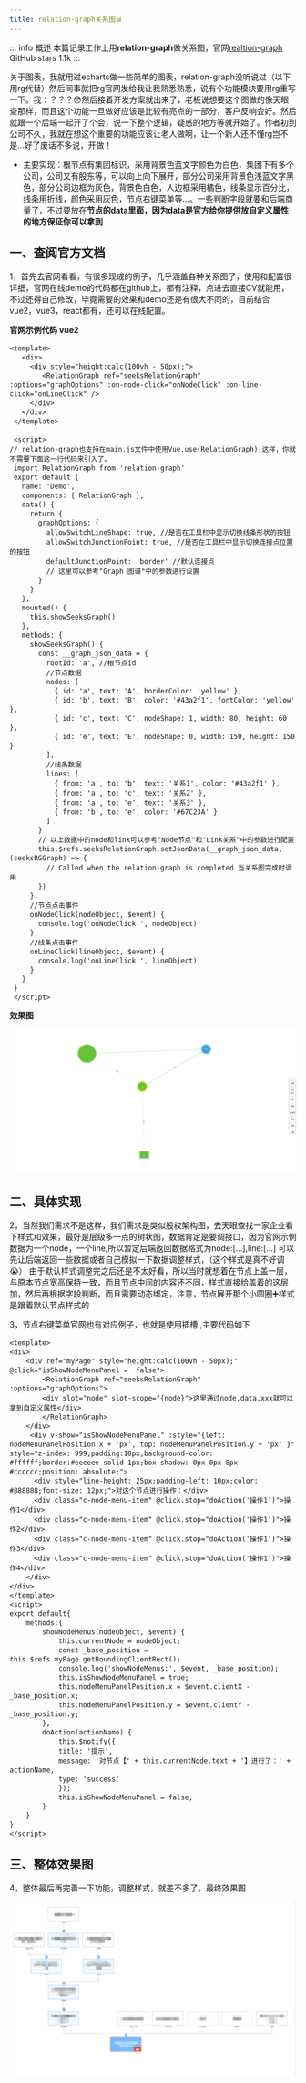 ```yaml
---
title: relation-graph关系图📊
---
```


::: info 概述
本篇记录工作上用**relation-graph**做关系图，官网[realtion-graph](http://relation-graph.com/) GitHub stars 1.1k
:::

关于图表，我就用过echarts做一些简单的图表，relation-graph没听说过（以下用rg代替）然后同事就把rg官网发给我让我熟悉熟悉，说有个功能模块要用rg重写一下。我：？？？😳然后接着开发方案就出来了，老板说想要这个图做的像天眼查那样，而且这个功能一旦做好应该是比较有亮点的一部分，客户反响会好。然后就跟一个后端一起开了个会，说一下整个逻辑，疑惑的地方等就开始了。作者初到公司不久，我就在想这个重要的功能应该让老人做啊，让一个新人还不懂rg岂不是...好了废话不多说，开做！

- 主要实现：根节点有集团标识，采用背景色蓝文字颜色为白色，集团下有多个公司，公司又有股东等，可以向上向下展开，部分公司采用背景色浅蓝文字黑色，部分公司边框为灰色，背景色白色，人边框采用橘色，线条显示百分比，线条用折线，颜色采用灰色，节点右键菜单等...。一些判断字段就要和后端商量了，不过要放在**节点的data里面，因为data是官方给你提供放自定义属性的地方保证你可以拿到**

## 一、查阅官方文档

1，首先去官网看看，有很多现成的例子，几乎涵盖各种关系图了，使用和配置很详细，官网在线demo的代码都在github上，都有注释，点进去直接CV就能用，不过还得自己修改，毕竟需要的效果和demo还是有很大不同的，目前结合vue2，vue3，react都有，还可以在线配置。

**官网示例代码 vue2**
```vue
<template>
   <div>
     <div style="height:calc(100vh - 50px);">
        <RelationGraph ref="seeksRelationGraph" :options="graphOptions" :on-node-click="onNodeClick" :on-line-click="onLineClick" />
     </div>
   </div>
 </template>

 <script>
// relation-graph也支持在main.js文件中使用Vue.use(RelationGraph);这样，你就不需要下面这一行代码来引入了。
 import RelationGraph from 'relation-graph'
 export default {
   name: 'Demo',
   components: { RelationGraph },
   data() {
     return {
       graphOptions: {
         allowSwitchLineShape: true, //是否在工具栏中显示切换线条形状的按钮
         allowSwitchJunctionPoint: true, //是否在工具栏中显示切换连接点位置的按钮
         defaultJunctionPoint: 'border' //默认连接点
         // 这里可以参考"Graph 图谱"中的参数进行设置
       }
     }
   },
   mounted() {
     this.showSeeksGraph()
   },
   methods: {
     showSeeksGraph() {
       const __graph_json_data = {
         rootId: 'a', //根节点id
         //节点数据
         nodes: [ 
           { id: 'a', text: 'A', borderColor: 'yellow' },
           { id: 'b', text: 'B', color: '#43a2f1', fontColor: 'yellow' },
           { id: 'c', text: 'C', nodeShape: 1, width: 80, height: 60 },
           { id: 'e', text: 'E', nodeShape: 0, width: 150, height: 150 }
         ],
         //线条数据
         lines: [
           { from: 'a', to: 'b', text: '关系1', color: '#43a2f1' },
           { from: 'a', to: 'c', text: '关系2' },
           { from: 'a', to: 'e', text: '关系3' },
           { from: 'b', to: 'e', color: '#67C23A' }
         ]
       }
       // 以上数据中的node和link可以参考"Node节点"和"Link关系"中的参数进行配置 
       this.$refs.seeksRelationGraph.setJsonData(__graph_json_data, (seeksRGGraph) => {
         // Called when the relation-graph is completed 当关系图完成时调用
       })
     },
     //节点点击事件
     onNodeClick(nodeObject, $event) {
       console.log('onNodeClick:', nodeObject)
     },
     //线条点击事件
     onLineClick(lineObject, $event) {
       console.log('onLineClick:', lineObject)
     }
   }
 }
 </script>
```
**效果图**
<!-- <img :src="$withBase('/imgs/relation-graph/rg1.png')" alt="官网示例效果图"> -->
![官网示例效果图](/imgs/relation-graph/rg1.png)

## 二、具体实现

2，当然我们需求不是这样，我们需求是类似股权架构图，去天眼查找一家企业看下样式和效果，最好是层级多一点的树状图，数据肯定是要调接口，因为官网示例数据为一个node，一个line,所以暂定后端返回数据格式为node:[...],line:[...]
可以先让后端返回一些数据或者自己模拟一下数据调整样式，（这个样式是真不好调😭）
由于默认样式调整完之后还是不太好看，所以当时就想着在节点上盖一层，与原本节点宽高保持一致，而且节点中间的内容还不同，样式直接给盖着的这层加，然后再根据字段判断，而且需要动态绑定，注意，节点展开那个小圆圈➕样式是跟着默认节点样式的

3，节点右键菜单官网也有对应例子，也就是使用插槽 ,主要代码如下
```vue
<template>
<div>
    <div ref="myPage" style="height:calc(100vh - 50px);" @click="isShowNodeMenuPanel =  false">
        <RelationGraph ref="seeksRelationGraph" :options="graphOptions">
        <div slot="node" slot-scope="{node}">这里通过node.data.xxx就可以拿到自定义属性</div>
        </RelationGraph>
    </div>
     <div v-show="isShowNodeMenuPanel" :style="{left: nodeMenuPanelPosition.x + 'px', top: nodeMenuPanelPosition.y + 'px' }" style="z-index: 999;padding:10px;background-color: #ffffff;border:#eeeeee solid 1px;box-shadow: 0px 0px 8px #cccccc;position: absolute;">
      <div style="line-height: 25px;padding-left: 10px;color: #888888;font-size: 12px;">对这个节点进行操作：</div>
      <div class="c-node-menu-item" @click.stop="doAction('操作1')">操作1</div>
      <div class="c-node-menu-item" @click.stop="doAction('操作1')">操作2</div>
      <div class="c-node-menu-item" @click.stop="doAction('操作1')">操作3</div>
      <div class="c-node-menu-item" @click.stop="doAction('操作1')">操作4</div>
    </div>
</div>
</template>
<script>
export default{
    methods:{
        showNodeMenus(nodeObject, $event) {
            this.currentNode = nodeObject;
            const _base_position = this.$refs.myPage.getBoundingClientRect();
            console.log('showNodeMenus:', $event, _base_position);
            this.isShowNodeMenuPanel = true;
            this.nodeMenuPanelPosition.x = $event.clientX - _base_position.x;
            this.nodeMenuPanelPosition.y = $event.clientY - _base_position.y;
        },
        doAction(actionName) {
            this.$notify({
            title: '提示',
            message: '对节点【' + this.currentNode.text + '】进行了：' + actionName,
            type: 'success'
            });
            this.isShowNodeMenuPanel = false;
        }
    }
}
</script>
```
## 三、整体效果图

4，整体最后再完善一下功能，调整样式，就差不多了，最终效果图
<!-- <img :src="$withBase('/imgs/relation-graph/rg2.png')" alt="最终效果"> -->
![最终效果](/imgs/relation-graph/rg2.png)
